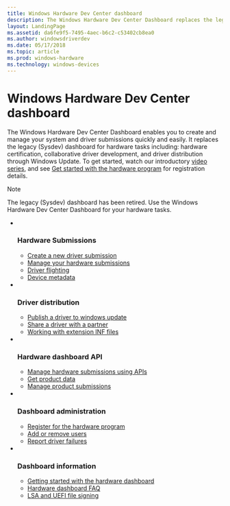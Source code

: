 ```yaml
---
title: Windows Hardware Dev Center dashboard
description: The Windows Hardware Dev Center Dashboard replaces the legacy (Sysdev) dashboard for most hardware tasks including hardware certification, collaborative driver development, and driver distribution through Windows Update.
layout: LandingPage
ms.assetid: da6fe9f5-7495-4aec-b6c2-c53402cb8ea0
ms.author: windowsdriverdev
ms.date: 05/17/2018
ms.topic: article
ms.prod: windows-hardware
ms.technology: windows-devices
---
```


# Windows Hardware Dev Center dashboard

The Windows Hardware Dev Center Dashboard enables you to create and manage your system and driver submissions quickly and easily. It replaces the legacy (Sysdev) dashboard for hardware tasks including: hardware certification, collaborative driver development, and driver distribution through Windows Update. To get started, watch our introductory [video series](http://go.microsoft.com/fwlink/?LinkID=828003), and see [Get started with the hardware program](get-started-with-the-hardware-dashboard.md) for registration details.

> [!NOTE]
> The legacy (Sysdev) dashboard has been retired. Use the Windows Hardware Dev Center Dashboard for your hardware tasks.

<ul class="cardsFTitle panelContent">
    <li><br/>        <div class="cardSize">
            <div class="cardPadding">
                <div class="card">
                    <div class="cardImageOuter">
                        <div class="cardImage">
                            <img src="https://docs.microsoft.com/media/common/i_upgrade.svg" alt="" />
                        </div>
                    </div>
                    <div class="cardText">
                        <h3>Hardware Submissions</h3>
                        <ul>
                            <li><a href="https://docs.microsoft.com/windows-hardware/drivers/dashboard/create-a-new-hardware-submission">Create a new driver submission</a></li>
                            <li><a href="https://docs.microsoft.com/windows-hardware/drivers/dashboard/manage-your-hardware-submissions">Manage your hardware submissions</a></li>
                            <li><a href="https://docs.microsoft.com/windows-hardware/drivers/dashboard/driver-flighting">Driver flighting</a></li>
                            <li><a href="https://docs.microsoft.com/windows-hardware/drivers/dashboard/device-metadata">Device metadata</a></li>
                        </ul>
                    </div>
                </div>
            </div>
        </div>
    </li>
    <li><br/>        <div class="cardSize">
            <div class="cardPadding">
                <div class="card">
                    <div class="cardImageOuter">
                        <div class="cardImage">
                            <img src="https://docs.microsoft.com/media/common/i_deploy.svg" alt="" />
                        </div>
                    </div>
                    <div class="cardText">
                        <h3>Driver distribution</h3>
                        <ul>
                            <li><a href="https://docs.microsoft.com/windows-hardware/drivers/dashboard/publish-a-driver-to-windows-update">Publish a driver to windows update</a></li>
                            <li><a href="https://docs.microsoft.com/windows-hardware/drivers/dashboard/sharing-drivers-with-your-partners">Share a driver with a partner</a></li>
                            <li><a href="https://docs.microsoft.com/windows-hardware/drivers/dashboard/submit-dashboard-extension-inf-files">Working with extension INF files</a></li>
                        </ul>
                    </div>
                </div>
            </div>
        </div>
    </li>
    <li><br/>        <div class="cardSize">
            <div class="cardPadding">
                <div class="card">
                    <div class="cardImageOuter">
                        <div class="cardImage">
                            <img src="https://docs.microsoft.com/media/common/i_dev-ops.svg" alt="" />
                        </div>
                    </div>
                    <div class="cardText">
                        <h3>Hardware dashboard API</h3>
                        <ul>
                            <li><a href="https://docs.microsoft.com/windows-hardware/drivers/dashboard/dashboard-api">Manage hardware submissions using APIs</a></li>
                            <li><a href="https://docs.microsoft.com/windows-hardware/drivers/dashboard/get-product-data">Get product data</a></li>
                            <li><a href="https://docs.microsoft.com/windows-hardware/drivers/dashboard/manage-product-submissions">Manage product submissions</a></li>
                        </ul>
                    </div>
                </div>
            </div>
        </div>
    </li>
    <li><br/>        <div class="cardSize">
            <div class="cardPadding">
                <div class="card">
                    <div class="cardImageOuter">
                        <div class="cardImage">
                            <img src="https://docs.microsoft.com/media/common/i_account-management.svg" alt="" />
                        </div>
                    </div>
                    <div class="cardText">
                        <h3>Dashboard administration</h3>
                        <ul>
                            <li><a href="https://docs.microsoft.com/windows-hardware/drivers/dashboard/register-for-the-hardware-program">Register for the hardware program</a></li>
                            <li><a href="https://docs.microsoft.com/windows-hardware/drivers/dashboard/adding-or-removing-users">Add or remove users</a></li>
                            <li><a href="https://docs.microsoft.com/windows-hardware/drivers/dashboard/driver-failure-reporting">Report driver failures</a></li>
                        </ul>
                    </div>
                </div>
            </div>
        </div>
    </li>
    <li><br/>        <div class="cardSize">
            <div class="cardPadding">
                <div class="card">
                    <div class="cardImageOuter">
                        <div class="cardImage">
                            <img src="https://docs.microsoft.com/media/common/i_portal.svg" alt="" />
                        </div>
                    </div>
                    <div class="cardText">
                        <h3>Dashboard information</h3>
                        <ul>
                            <li><a href="https://docs.microsoft.com/windows-hardware/drivers/dashboard/get-started-with-the-hardware-dashboard">Getting started with the hardware dashboard</a></li>
                            <li><a href="https://docs.microsoft.com/windows-hardware/drivers/dashboard/hardware-dashboard-faq">Hardware dashboard FAQ</a></li>
                            <li><a href="https://docs.microsoft.com/windows-hardware/drivers/dashboard/lsa-and-uefi-file-signing">LSA and UEFI file signing</a></li>
                        </ul>
                    </div>
                </div>
            </div>
        </div>
    </li>
</ul>
